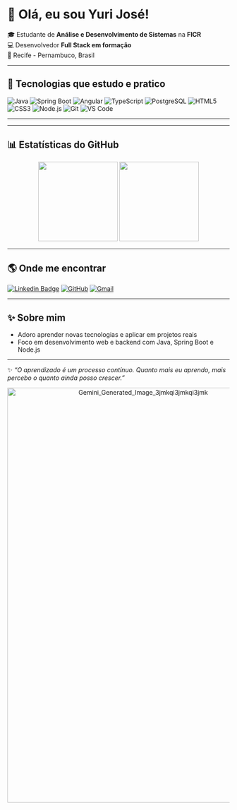 # 👋 Olá, eu sou Yuri José!

🎓 Estudante de **Análise e Desenvolvimento de Sistemas** na **FICR**  
💻 Desenvolvedor **Full Stack em formação**  
📍 Recife - Pernambuco, Brasil  

---

## 🚀 Tecnologias que estudo e pratico

![Java](https://img.shields.io/badge/Java-ED8B00?style=for-the-badge&logo=openjdk&logoColor=white)
![Spring Boot](https://img.shields.io/badge/Spring%20Boot-6DB33F?style=for-the-badge&logo=springboot&logoColor=white)
![Angular](https://img.shields.io/badge/Angular-DD0031?style=for-the-badge&logo=angular&logoColor=white)
![TypeScript](https://img.shields.io/badge/TypeScript-007ACC?style=for-the-badge&logo=typescript&logoColor=white)
![PostgreSQL](https://img.shields.io/badge/PostgreSQL-316192?style=for-the-badge&logo=postgresql&logoColor=white)
![HTML5](https://img.shields.io/badge/HTML5-E34F26?style=for-the-badge&logo=html5&logoColor=white)
![CSS3](https://img.shields.io/badge/CSS3-1572B6?style=for-the-badge&logo=css3&logoColor=white)
![Node.js](https://img.shields.io/badge/Node.js-339933?style=for-the-badge&logo=nodedotjs&logoColor=white)
![Git](https://img.shields.io/badge/Git-F05032?style=for-the-badge&logo=git&logoColor=white)
![VS Code](https://img.shields.io/badge/VS%20Code-007ACC?style=for-the-badge&logo=visual-studio-code&logoColor=white)

---




---

## 📊 Estatísticas do GitHub

<p align="center">
  <img height="180em" src="https://github-readme-stats.vercel.app/api?username=YuriJS123&show_icons=true&theme=tokyonight&hide_border=true&count_private=true"/>
  <img height="180em" src="https://github-readme-stats.vercel.app/api/top-langs/?username=YuriJS123&layout=compact&theme=tokyonight&langs_count=6&hide_border=true"/>
</p>

---


## 🌎 Onde me encontrar

[![Linkedin Badge](https://img.shields.io/badge/-Yuri%20José-blue?style=for-the-badge&logo=Linkedin&logoColor=white&link=https://linkedin.com/in/yuri-josé-26253b301)](https://linkedin.com/in/yuri-josé-26253b301)
[![GitHub](https://img.shields.io/badge/GitHub-100000?style=for-the-badge&logo=github&logoColor=white)](https://github.com/YuriJS123)
[![Gmail](https://img.shields.io/badge/-yurijf12345@gmail.com-c14438?style=for-the-badge&logo=gmail&logoColor=white)](mailto:yurijf12345@gmail.com)

---

## ✨ Sobre mim

- Adoro aprender novas tecnologias e aplicar em projetos reais  
- Foco em desenvolvimento web e backend com Java, Spring Boot e Node.js   

---
✨ *“O aprendizado é um processo contínuo. Quanto mais eu aprendo, mais percebo o quanto ainda posso crescer.”*
<p align="center">
<img width="600" height="940" alt="Gemini_Generated_Image_3jmkqi3jmkqi3jmk" src="https://github.com/user-attachments/assets/1509ad05-5830-45f9-b801-6c723660e3da" />


</p>

